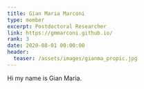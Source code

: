 ```yaml
---
title: Gian Maria Marconi
type: member
excerpt: Postdoctoral Researcher 
link: https://gmmarconi.github.io/
rank: 3
date: 2020-08-01 00:00:00
header:
  teaser: /assets/images/gianma_propic.jpg
---
```


Hi my name is Gian Maria.
